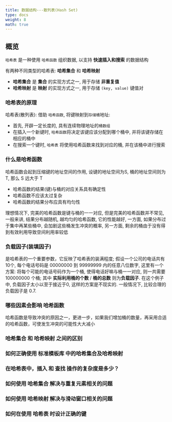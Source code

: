 ```yaml
---
title: 数据结构---散列表(Hash Set)
type: docs
weight: 8
math: true
---
```


## 概览

`哈希表` 是一种使用 `哈希函数` 组织数据, 以支持 **快速插入和搜索** 的数据结构

有两种不同类型的哈希表: **哈希集合** 和 **哈希映射**

- **哈希集合** 是 **集合** 的实现方式之一, 用于存储 **非重复值**
- **哈希映射** 是 **映射** 的实现方式之一, 用于存储 `(key, value)` 键值对

### 哈希表的原理

哈希表(散列表): 借助 `哈希函数`, 将键映射到`存储桶`地址:

- 首先, 开辟一定长度的, 具有连续物理地址的`桶数组`
- 在插入一个新键时, `哈希函数`将决定该键应该分配到哪个桶中, 并将该键存储在相应的桶中
- 在搜索一个键时, `哈希表` 将使用哈希函数来找到对应的桶, 并在该桶中进行搜索

### 什么是哈希函数

哈希函数会起到压缩键的地址空间的作用, 设键的地址空间为S, 桶的地址空间则为 T, 那么 S 远大于 T

- 哈希函数的结果(键)与桶的对应关系具有确定性
- 哈希函数不应该太过复杂
- 哈希函数的结果分布应具有均匀性

理想情况下, 完美的哈希函数是键与桶的一一对应, 但是完美的哈希函数并不常见, 一般来讲, 结果分布越随机, 越均匀的哈希函数, 它的性能越好, 一方面, 如果分布过于集中再某些桶中, 会加剧这些桶发生冲突的概率, 另一方面, 剩余的桶由于没有得到有效利用导致空间利用率较低

### 负载因子(装填因子)

是哈希表的一个重要参数，它反映了哈希表的装满程度; 假设一个公司的电话共有10个, 每个电话号码是 00000000 到 99999999 内的任意八位数字, 这里有一个方案: 将每个可能的电话号码作为一个桶, 使得电话好嘛与桶一一对应, 则一共需要 100000000 个桶; 其中 **实际利用桶的个数** / **桶的总数** 则为**负载因子**. 在这个例子中, 负载因子太小以至于接近于0, 这样的方案是不现实的. 一般情况下, 比较合理的负载因子是 0.7.

### 哪些因素会影响 哈希函数

哈希函数是导致冲突的原因之一，更进一步，如果我们增加桶的数量，再采用合适的哈希函数，可使发生冲突的可能性大大减小

### 哈希集合 和 哈希映射 之间的区别

### 如何正确使用 标准模板库 中的哈希集合及哈希映射

### 在哈希表中，插入 和 查找 操作的复杂度是多少？

### 如何使用 哈希集合 解决与重复元素相关的问题

### 如何使用 哈希映射 解决与滑动窗口相关的问题

### 如何在使用 哈希表 时设计正确的键